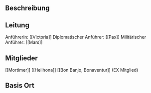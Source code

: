 ## Beschreibung


## Leitung
Anführerin: [[Victoria]]
Diplomatischer Anführer: [[Pax]]
Militärischer Anführer: [[Mars]]

## Mitglieder
[[Mortimer]]
[[Hellhona]]
[[Bon Banjo, Bonaventur]] (EX Mitglied)

## Basis Ort
